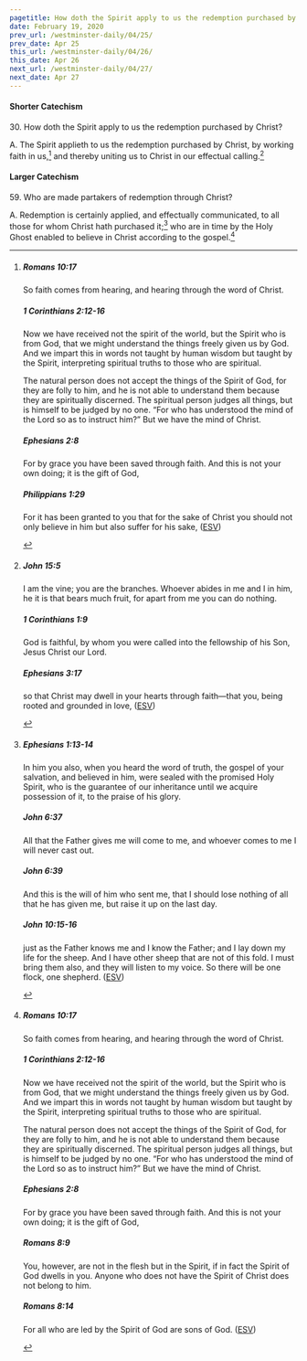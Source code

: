 ```yaml
---
pagetitle: How doth the Spirit apply to us the redemption purchased by Christ?
date: February 19, 2020
prev_url: /westminster-daily/04/25/
prev_date: Apr 25
this_url: /westminster-daily/04/26/
this_date: Apr 26
next_url: /westminster-daily/04/27/
next_date: Apr 27
---
```


#### Shorter Catechism

30\. How doth the Spirit apply to us the redemption purchased by Christ?

A. The Spirit applieth to us the redemption purchased by Christ, by working faith in us,[^fnref:wsc1] and thereby uniting us to Christ in our effectual calling.[^fnref:wsc2]


[^fnref:wsc1]: <div class="esv"><h5>Romans 10:17</h5> <div class="esv-text"><p id="p45010017.01-1">So faith comes from hearing, and hearing through the word of Christ.</p> </div><h5>1 Corinthians 2:12-16</h5> <div class="esv-text"><p id="p46002012.01-2">Now we have received not the spirit of the world, but the Spirit who is from God, that we might understand the things freely given us by God. And we impart this in words not taught by human wisdom but taught by the Spirit, interpreting spiritual truths to those who are spiritual.</p>  <p id="p46002014.01-2">The natural person does not accept the things of the Spirit of God, for they are folly to him, and he is not able to understand them because they are spiritually discerned. The spiritual person judges all things, but is himself to be judged by no one. &#8220;For who has understood the mind of the Lord so as to instruct him?&#8221; But we have the mind of Christ.</p> </div><h5>Ephesians 2:8</h5> <div class="esv-text"><p id="p49002008.01-3">For by grace you have been saved through faith. And this is not your own doing; it is the gift of God,</p> </div><h5>Philippians 1:29</h5> <div class="esv-text"><p id="p50001029.01-4">For it has been granted to you that for the sake of Christ you should not only believe in him but also suffer for his sake,  (<a href="http://www.esv.org" class="copyright">ESV</a>)</p> </div> </div>

[^fnref:wsc2]: <div class="esv"><h5>John 15:5</h5> <div class="esv-text"><p id="p43015005.01-1"><span class="woc">I am the vine; you are the branches. Whoever abides in me and I in him, he it is that bears much fruit, for apart from me you can do nothing.</span></p> </div><h5>1 Corinthians 1:9</h5> <div class="esv-text"><p id="p46001009.01-2">God is faithful, by whom you were called into the fellowship of his Son, Jesus Christ our Lord.</p> </div><h5>Ephesians 3:17</h5> <div class="esv-text"><p id="p49003017.01-3">so that Christ may dwell in your hearts through faith&#8212;that you, being rooted and grounded in love,  (<a href="http://www.esv.org" class="copyright">ESV</a>)</p> </div> </div>


#### Larger Catechism

59\. Who are made partakers of redemption through Christ?

A. Redemption is certainly applied, and effectually communicated, to all those for whom Christ hath purchased it;[^fnref:wlc1] who are in time by the Holy Ghost enabled to believe in Christ according to the gospel.[^fnref:wlc2]


[^fnref:wlc1]: <div class="esv"><h5>Ephesians 1:13-14</h5> <div class="esv-text"><p id="p49001013.01-1">In him you also, when you heard the word of truth, the gospel of your salvation, and believed in him, were sealed with the promised Holy Spirit, who is the guarantee of our inheritance until we acquire possession of it, to the praise of his glory.</p> </div><h5>John 6:37</h5> <div class="esv-text"><p id="p43006037.01-2"><span class="woc">All that the Father gives me will come to me, and whoever comes to me I will never cast out.</span></p> </div><h5>John 6:39</h5> <div class="esv-text"><p id="p43006039.01-3"><span class="woc">And this is the will of him who sent me, that I should lose nothing of all that he has given me, but raise it up on the last day.</span></p> </div><h5>John 10:15-16</h5> <div class="esv-text"><p id="p43010015.01-4"><span class="woc">just as the Father knows me and I know the Father; and I lay down my life for the sheep.</span> <span class="woc">And I have other sheep that are not of this fold. I must bring them also, and they will listen to my voice. So there will be one flock, one shepherd.</span>  (<a href="http://www.esv.org" class="copyright">ESV</a>)</p> </div> </div>

[^fnref:wlc2]: <div class="esv"><h5>Romans 10:17</h5> <div class="esv-text"><p id="p45010017.01-1">So faith comes from hearing, and hearing through the word of Christ.</p> </div><h5>1 Corinthians 2:12-16</h5> <div class="esv-text"><p id="p46002012.01-2">Now we have received not the spirit of the world, but the Spirit who is from God, that we might understand the things freely given us by God. And we impart this in words not taught by human wisdom but taught by the Spirit, interpreting spiritual truths to those who are spiritual.</p>  <p id="p46002014.01-2">The natural person does not accept the things of the Spirit of God, for they are folly to him, and he is not able to understand them because they are spiritually discerned. The spiritual person judges all things, but is himself to be judged by no one. &#8220;For who has understood the mind of the Lord so as to instruct him?&#8221; But we have the mind of Christ.</p> </div><h5>Ephesians 2:8</h5> <div class="esv-text"><p id="p49002008.01-3">For by grace you have been saved through faith. And this is not your own doing; it is the gift of God,</p> </div><h5>Romans 8:9</h5> <div class="esv-text"><p id="p45008009.01-4">You, however, are not in the flesh but in the Spirit, if in fact the Spirit of God dwells in you. Anyone who does not have the Spirit of Christ does not belong to him.</p> </div><h5>Romans 8:14</h5> <div class="esv-text"><p id="p45008014.01-5">For all who are led by the Spirit of God are sons of God.  (<a href="http://www.esv.org" class="copyright">ESV</a>)</p> </div> </div>

